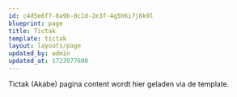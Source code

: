 ```yaml
---
id: c4d5e6f7-8a9b-0c1d-2e3f-4g5h6i7j8k9l
blueprint: page
title: Tictak
template: tictak
layout: layouts/page
updated_by: admin
updated_at: 1723977600
---
```


Tictak (Akabe) pagina content wordt hier geladen via de template.
